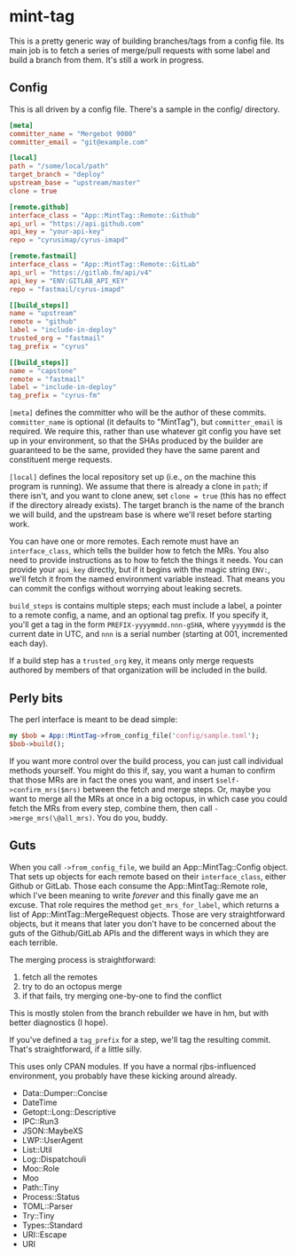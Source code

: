 # mint-tag

This is a pretty generic way of building branches/tags from a config file. Its
main job is to fetch a series of merge/pull requests with some label and build
a branch from them. It's still a work in progress.

## Config

This is all driven by a config file. There's a sample in the config/
directory.

```toml
[meta]
committer_name = "Mergebot 9000"
committer_email = "git@example.com"

[local]
path = "/some/local/path"
target_branch = "deploy"
upstream_base = "upstream/master"
clone = true

[remote.github]
interface_class = "App::MintTag::Remote::Github"
api_url = "https://api.github.com"
api_key = "your-api-key"
repo = "cyrusimap/cyrus-imapd"

[remote.fastmail]
interface_class = "App::MintTag::Remote::GitLab"
api_url = "https://gitlab.fm/api/v4"
api_key = "ENV:GITLAB_API_KEY"
repo = "fastmail/cyrus-imapd"

[[build_steps]]
name = "upstream"
remote = "github"
label = "include-in-deploy"
trusted_org = "fastmail"
tag_prefix = "cyrus"

[[build_steps]]
name = "capstone"
remote = "fastmail"
label = "include-in-deploy"
tag_prefix = "cyrus-fm"
```

`[meta]` defines the committer who will be the author of these commits.
`committer_name` is optional (it defaults to "MintTag"), but
`committer_email` is required. We require this, rather than use whatever git
config you have set up in your environment, so that the SHAs produced by the
builder are guaranteed to be the same, provided they have the same parent and
constituent merge requests.

`[local]` defines the local repository set up (i.e., on the machine this
program is running). We assume that there is already a clone in `path`; if
there isn't, and you want to clone anew, set `clone = true` (this has no
effect if the directory already exists). The target branch is the name of the
branch we will build, and the upstream base is where we'll reset before
starting work.

You can have one or more remotes. Each remote must have an `interface_class`,
which tells the builder how to fetch the MRs. You also need to provide
instructions as to how to fetch the things it needs. You can provide your
`api_key` directly, but if it begins with the magic string `ENV:`, we'll fetch
it from the named environment variable instead. That means you can commit the
configs without worrying about leaking secrets.

`build_steps` is contains multiple steps; each must include a label, a pointer
to a remote config, a name, and an optional tag prefix. If you specify it,
you'll get a tag in the form `PREFIX-yyyymmdd.nnn-gSHA`, where `yyyymmdd` is
the current date in UTC, and `nnn` is a serial number (starting at 001,
incremented each day).

If a build step has a `trusted_org` key, it means only merge requests authored
by members of that organization will be included in the build.

## Perly bits

The perl interface is meant to be dead simple:

```perl
my $bob = App::MintTag->from_config_file('config/sample.toml');
$bob->build();
```

If you want more control over the build process, you can just call individual
methods yourself. You might do this if, say, you want a human to confirm that
those MRs are in fact the ones you want, and insert `$self->confirm_mrs($mrs)`
between the fetch and merge steps. Or, maybe you want to merge all the MRs at
once in a big octopus, in which case you could fetch the MRs from every
step, combine them, then call `->merge_mrs(\@all_mrs)`. You do you, buddy.

## Guts

When you call `->from_config_file`, we build an App::MintTag::Config object.
That sets up objects for each remote based on their `interface_class`, either
Github or GitLab. Those each consume the App::MintTag::Remote role, which I've
been meaning to write _forever_ and this finally gave me an excuse. That role
requires the method `get_mrs_for_label`, which returns a list of
App::MintTag::MergeRequest objects. Those are very straightforward objects, but
it means that later you don't have to be concerned about the guts of the
Github/GitLab APIs and the different ways in which they are each terrible.

The merging process is straightforward:

1. fetch all the remotes
2. try to do an octopus merge
3. if that fails, try merging one-by-one to find the conflict

This is mostly stolen from the branch rebuilder we have in hm, but with better
diagnostics (I hope).

If you've defined a `tag_prefix` for a step, we'll tag the resulting commit.
That's straightforward, if a little silly.

This uses only CPAN modules. If you have a normal rjbs-influenced environment,
you probably have these kicking around already.

- Data::Dumper::Concise
- DateTime
- Getopt::Long::Descriptive
- IPC::Run3
- JSON::MaybeXS
- LWP::UserAgent
- List::Util
- Log::Dispatchouli
- Moo::Role
- Moo
- Path::Tiny
- Process::Status
- TOML::Parser
- Try::Tiny
- Types::Standard
- URI::Escape
- URI
